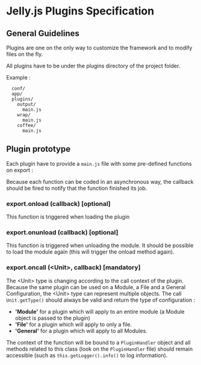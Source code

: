 # Jelly.js Plugins Specification

## General Guidelines

Plugins are one on the only way to customize the framework and to modify files on the fly.

All plugins have to be under the plugins directory of the project folder.

Example :

```
  conf/
  app/
  plugins/
    output/
      main.js
    wrap/
      main.js
    coffee/
      main.js
```


## Plugin prototype

Each plugin have to provide a ```main.js``` file with some pre-defined functions on export :

Because each function can be coded in an asynchronous way, the callback should be fired to notify that the function finished its job. 

### export.onload (callback) [optional]

This function is triggered when loading the plugin

### export.onunload (callback) [optional]

This function is triggered when unloading the module.
It should be possible to load the module again (this will trigger the onload method again).

### export.oncall (&lt;Unit&gt;, callback) [mandatory]

The &lt;Unit&gt; type is changing according to the call context of the plugin.
Because the same plugin can be used on a Module, a File and a General Configuration, the &lt;Unit&gt; type can represent multiple objects.
The call ```Unit.getType()``` should always be valid and return the type of configuration :
  - __'Module'__ for a plugin which will apply to an entire module (a Module object is passed to the plugin)
  - __'File'__ for a plugin which will apply to only a file.
  - __'General'__ for a plugin which will apply to all Modules.

The context of the function will be bound to a ```PluginHandler``` object and all methods related to this class (look on the ```PluginHandler``` file) should remain accessible (such as ```this.getLogger().info()``` to log information).
